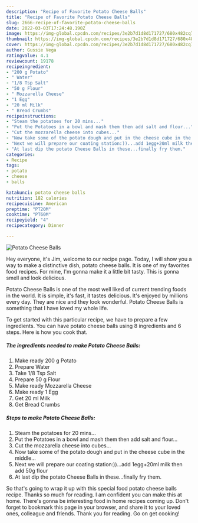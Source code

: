 ```yaml
---
description: "Recipe of Favorite Potato Cheese Balls"
title: "Recipe of Favorite Potato Cheese Balls"
slug: 2666-recipe-of-favorite-potato-cheese-balls
date: 2022-03-03T17:24:48.190Z
image: https://img-global.cpcdn.com/recipes/3e2b7d1d8d171727/680x482cq70/potato-cheese-balls-recipe-main-photo.jpg
thumbnail: https://img-global.cpcdn.com/recipes/3e2b7d1d8d171727/680x482cq70/potato-cheese-balls-recipe-main-photo.jpg
cover: https://img-global.cpcdn.com/recipes/3e2b7d1d8d171727/680x482cq70/potato-cheese-balls-recipe-main-photo.jpg
author: Gussie Vega
ratingvalue: 4.1
reviewcount: 19178
recipeingredient:
- "200 g Potato"
- " Water"
- "1/8 Tsp Salt"
- "50 g Flour"
- " Mozzarella Cheese"
- "1 Egg"
- "20 ml Milk"
- " Bread Crumbs"
recipeinstructions:
- "Steam the potatoes for 20 mins..."
- "Put the Potatoes in a bowl and mash them then add salt and flour..."
- "Cut the mozzarella cheese into cubes..."
- "Now take some of the potato dough and put in the cheese cube in the middle..."
- "Next we will prepare our coating station:))...add 1egg+20ml milk then add 50g flour"
- "At last dip the potato Cheese Balls in these...finally fry them."
categories:
- Recipe
tags:
- potato
- cheese
- balls

katakunci: potato cheese balls 
nutrition: 182 calories
recipecuisine: American
preptime: "PT20M"
cooktime: "PT60M"
recipeyield: "4"
recipecategory: Dinner

---
```



![Potato Cheese Balls](https://img-global.cpcdn.com/recipes/3e2b7d1d8d171727/680x482cq70/potato-cheese-balls-recipe-main-photo.jpg)

Hey everyone, it's Jim, welcome to our recipe page. Today, I will show you a way to make a distinctive dish, potato cheese balls. It is one of my favorites food recipes. For mine, I'm gonna make it a little bit tasty. This is gonna smell and look delicious.

Potato Cheese Balls is one of the most well liked of current trending foods in the world. It is simple, it's fast, it tastes delicious. It's enjoyed by millions every day. They are nice and they look wonderful. Potato Cheese Balls is something that I have loved my whole life.




To get started with this particular recipe, we have to prepare a few ingredients. You can have potato cheese balls using 8 ingredients and 6 steps. Here is how you cook that.

<!--inarticleads1-->

##### The ingredients needed to make Potato Cheese Balls:

1. Make ready 200 g Potato
1. Prepare  Water
1. Take 1/8 Tsp Salt
1. Prepare 50 g Flour
1. Make ready  Mozzarella Cheese
1. Make ready 1 Egg
1. Get 20 ml Milk
1. Get  Bread Crumbs




<!--inarticleads2-->

##### Steps to make Potato Cheese Balls:

1. Steam the potatoes for 20 mins...
1. Put the Potatoes in a bowl and mash them then add salt and flour...
1. Cut the mozzarella cheese into cubes...
1. Now take some of the potato dough and put in the cheese cube in the middle...
1. Next we will prepare our coating station:))...add 1egg+20ml milk then add 50g flour
1. At last dip the potato Cheese Balls in these...finally fry them.




So that's going to wrap it up with this special food potato cheese balls recipe. Thanks so much for reading. I am confident you can make this at home. There's gonna be interesting food in home recipes coming up. Don't forget to bookmark this page in your browser, and share it to your loved ones, colleague and friends. Thank you for reading. Go on get cooking!
